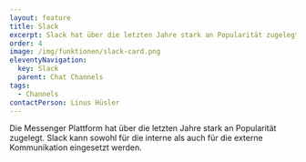 ```yaml
---
layout: feature
title: Slack
excerpt: Slack hat über die letzten Jahre stark an Popularität zugelegt. Slack kann sowohl für die interne als auch für die externe Kommunikation eingesetzt werden.
order: 4
image: /img/funktionen/slack-card.png
eleventyNavigation:
  key: Slack
  parent: Chat Channels
tags:
  - Channels
contactPerson: Linus Hüsler
---
```


Die Messenger Plattform hat über die letzten Jahre stark an Popularität zugelegt. Slack kann sowohl für die interne als auch für die externe Kommunikation eingesetzt werden.
